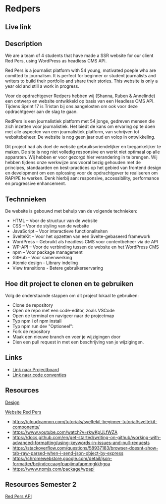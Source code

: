 # Redpers

## Live link

## Description
We are a team of 4 students that have made a SSR website for our client Red Pers, using WordPress as headless CMS API. 

Red Pers is a journalist platform with 54 young, motivated poeple who are comitted to journalism. It is perfect for beginner or student journalists and writers to build their portfolio and share their stories. This website is only a year old and still a work in progress.

Voor de opdrachtgever Redpers hebben wij (Shanna, Ruben & Annelinde) een ontwerp en website ontwikkeld op basis van een Headless CMS API. Tijdens Sprint 17 is Tristan bij ons aangelosten om ook voor deze opdrachtgever aan de slag te gaan. 

RedPers is een journalistiek platform met 54 jonge, gedreven mensen die zich inzetten voor journalistiek. Het biedt de kans om ervaring op te doen met alle aspecten van een journalistiek platform, van schrijven tot websitebeheer. De website is nog geen jaar oud en volop in ontwikkeling.

Dit project had als doel de website gebruiksvriendelijker en toegankelijker te maken. De site is nog niet volledig responsive en werkt niet optimaal op alle apparaten. 
Wij hebben er voor gezorgd hier verandering in te brengen. Wij hebben tijdens onze werkwijze ons vooral bezig gehouden met de principes, standaarden en best-practices op het gebied van frontend design en development om een oplossing voor de opdrachtgever te realiseren om RAP/PE te werken. Denk hierbij aan: responsive, accessibility, performance en progressive enhancement. 

## Technnieken

De website is gebouwd met behulp van de volgende technieken:
* HTML – Voor de structuur van de website
* CSS – Voor de styling van de website
* JavaScript – Voor interactieve functionaliteiten
* SvelteKit – Voor het opzetten van een Svelte-gebaseerd framework
* WordPress – Gebruikt als headless CMS voor contentbeheer via de API
* WP-API – Voor de verbinding tussen de website en het WordPress CMS
* npm – Voor package management
* GitHub – Voor samenwerking
* Atomic design - Library indeling
* View transitions - Betere gebruikerservaring

## Hoe dit project te clonen en te gebruiken

Volg de onderstaande stappen om dit project lokaal te gebruiken:

* Clone de repository
* Open de repo met een code-editor, zoals VSCode
* Open de terminal en navigeer naar de projectmap
* Typ npm i of npm install
* Typ npm run dev
"Optioneel":
* Fork de repository
* Maak een nieuwe branch en voer je wijzigingen door
* Dien een pull request in met een beschrijving van je wijzigingen.

## Links
* [Link naar Projectboard](https://github.com/orgs/fdnd-agency/projects/28/views/1)
* [Link naar code conventies](https://github.com/orgs/fdnd-agency/projects/28/views/1?pane=issue&itemId=86764521)

## Resources

[Design](https://github.com/fdnd-agency/red-pers/tree/main/design)  

[Website Red Pers](https://redpers.nl/)

* https://cloudcannon.com/tutorials/sveltekit-beginner-tutorial/sveltekit-components/
* https://www.youtube.com/watch?v=rkwKpULfWZA
* https://docs.github.com/en/get-started/writing-on-github/working-with-advanced-formatting/using-keywords-in-issues-and-pull-requests
* https://stackoverflow.com/questions/58937183/browser-doesnt-show-tab-raw-parsed-when-i-send-json-object-by-express
* https://chromewebstore.google.com/detail/json-formatter/bcjindcccaagfpapjjmafapmmgkkhgoa
* https://www.npmjs.com/package/wpapi

## Resources Semester 2

[Red Pers API](https://redpers.nl/wp-json/wp/v2/posts)
